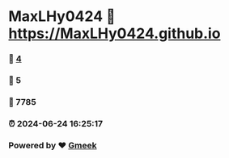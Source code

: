 # MaxLHy0424 :link: https://MaxLHy0424.github.io 
### :page_facing_up: [4](https://MaxLHy0424.github.io/tag.html) 
### :speech_balloon: 5 
### :hibiscus: 7785 
### :alarm_clock: 2024-06-24 16:25:17 
### Powered by :heart: [Gmeek](https://github.com/Meekdai/Gmeek)
